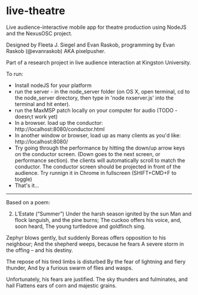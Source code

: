 live-theatre
============

Live audience-interactive mobile app for theatre production using NodeJS and the NexusOSC project.

Designed by Fleeta J. Siegel and Evan Raskob, programming by  Evan Raskob (@evanraskob) AKA pixelpusher.

Part of a research project in live audience interaction at Kingston University.

To run:

* Install nodeJS for your platform
* run the server - in the node_server folder (on OS X, open terminal, cd to the node_server directory, then type in 'node nxserver.js' into the terminal and hit enter).
* run the MaxMSP patch locally on your computer for audio (TODO - doesn;t work yet)
* In a browser. load up the conductor: http://localhost:8080/conductor.html
* In another window or browser, load up as many clients as you'd like: http://localhost:8080/
* Try going through the performance by hitting the down/up arrow keys on the conductor screen.  (Down goes to the next screen, or performance section).  the clients will automatically scroll to match the conductor.  The conductor screen should be projected in front of the audience. Try runnign it in Chrome in fullscreen (SHIFT+CMD+F to toggle)
* That's it... 


------------
Based on a poem:

2.    L’Estate (“Summer”)
Under the harsh season ignited by the sun
Man and flock languish, and the pine burns;
The cuckoo offers his voice, and, soon heard,
The young turtledove and goldfinch sing.

Zephyr  blows gently, but suddenly
Boreas  offers opposition to his neighbour;
And the shepherd weeps, because he fears
A severe storm in the offing – and his destiny.

The repose of his tired limbs is disturbed
By the fear of lightning and fiery thunder,
And by a furious swarm of flies and wasps.

Unfortunately, his fears are justified.
The sky thunders and fulminates, and hail
Flattens ears of corn and majestic grains. 
